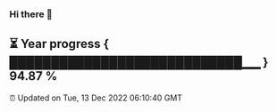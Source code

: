 ### Hi there 👋
⏳ Year progress { ████████████████████████████▁▁ } 94.87 %
---
⏰ Updated on Tue, 13 Dec 2022 06:10:40 GMT


